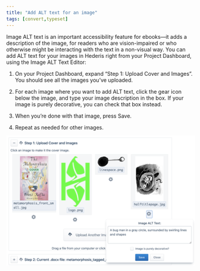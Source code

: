 ```yaml
---
title: "Add ALT text for an image"
tags: [convert,typeset]
---
```

 
<html><body><section data-type="appendix" class="hsecappendix" data-hederis-type="hsecappendix" id="image-alt-text" data-pi-attrs="id: image-alt-text; data-tags: convert,typeset;" role="doc-appendix" data-tags="convert,typeset" data-author-name=" " data-book-title=" " title="Add ALT text for an image"><p class="hblkp" data-hederis-type="hblkp" id="pUNUVZHxT">Image ALT text is an important accessibility feature for ebooks&#8212;it adds a description of the image, for readers who are vision-impaired or who otherwise might be interacting with the text in a non-visual way. You can add ALT text for your images in Hederis right from your Project Dashboard, using the Image ALT Text Editor:</p><ol class="hwprnumlist" data-hederis-type="hwprnumlist" id="prdZqLaQZ"><li class="hblkoli" data-hederis-type="hblkoli" id="li3AD8Gw3V"><p class="hblkoli" data-hederis-type="hblklip" id="phmMvwV1r">On your Project Dashboard, expand &#8220;Step 1: Upload Cover and Images&#8221;. You should see all the images you&#8217;ve uploaded.</p></li><li class="hblkoli" data-hederis-type="hblkoli" id="liHCbkPiEh"><p class="hblkoli" data-hederis-type="hblklip" id="puG2iquI2">For each image where you want to add ALT text, click the gear icon below the image, and type your image description in the box. If your image is purely decorative, you can check that box instead.</p></li><li class="hblkoli" data-hederis-type="hblkoli" id="liFGHtJdfz"><p class="hblkoli" data-hederis-type="hblklip" id="prKEYZUyN">When you&#8217;re done with that image, press Save.</p></li><li class="hblkoli" data-hederis-type="hblkoli" id="liIvBwDkEj"><p class="hblkoli" data-hederis-type="hblklip" id="piIVlw9xh">Repeat as needed for other images.</p></li></ol><img data-hederis-type="hblkimg" class="hblkimg" id="pfcu3zNH8" src="/images/imagealt.png" data-img-src="/images/imagealt.png"/></section></body></html>
